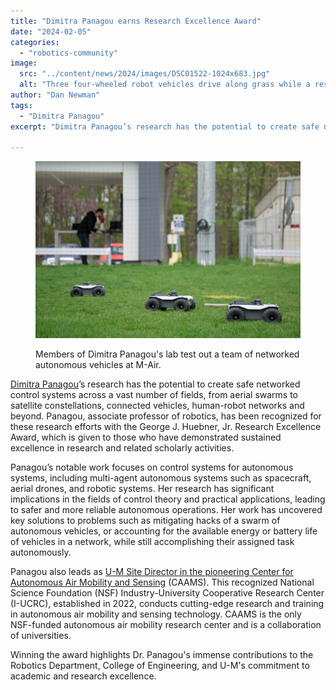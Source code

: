 ```yaml
---
title: "Dimitra Panagou earns Research Excellence Award"
date: "2024-02-05"
categories: 
  - "robotics-community"
image: 
  src: "../content/news/2024/images/DSC01522-1024x683.jpg"
  alt: "Three four-wheeled robot vehicles drive along grass while a researcher works on a computer in the background in a netted research facility outdoors."
author: "Dan Newman"
tags:
  - "Dimitra Panagou"
excerpt: "Dimitra Panagou’s research has the potential to create safe networked control systems across a vast number of fields, from aerial swarms to satellite constellations, connected vehicles, human-robot networks and beyond."

---
```


<figure>

![Three four-wheeled robot vehicles drive along grass while a researcher works on a computer in the background in a netted research facility outdoors.](images/DSC01522-1024x683.jpg)

<figcaption>

Members of Dimitra Panagou's lab test out a team of networked autonomous vehicles at M-Air.

</figcaption>

</figure>

[Dimitra Panagou](https://2024.robotics.umich.edu/profile/dimitra-panagou/ "Dimitra Panagou")’s research has the potential to create safe networked control systems across a vast number of fields, from aerial swarms to satellite constellations, connected vehicles, human-robot networks and beyond. Panagou, associate professor of robotics, has been recognized for these research efforts with the George J. Huebner, Jr. Research Excellence Award, which is given to those who have demonstrated sustained excellence in research and related scholarly activities. 

<!--more-->

Panagou’s notable work focuses on control systems for autonomous systems, including multi-agent autonomous systems such as spacecraft, aerial drones, and robotic systems. Her research has significant implications in the fields of control theory and practical applications, leading to safer and more reliable autonomous operations. Her work has uncovered key solutions to problems such as mitigating hacks of a swarm of autonomous vehicles, or accounting for the available energy or battery life of vehicles in a network, while still accomplishing their assigned task autonomously.

Panagou also leads as [U-M Site Director in the pioneering Center for Autonomous Air Mobility and Sensing](https://2024.robotics.umich.edu/2023/u-m-partners-with-autonomous-air-mobility-center/ "U-M partners with autonomous air mobility center") (CAAMS). This recognized National Science Foundation (NSF) Industry-University Cooperative Research Center (I-UCRC), established in 2022, conducts cutting-edge research and training in autonomous air mobility and sensing technology. CAAMS is the only NSF-funded autonomous air mobility research center and is a collaboration of universities.

Winning the award highlights Dr. Panagou's immense contributions to the Robotics Department, College of Engineering, and U-M's commitment to academic and research excellence.
